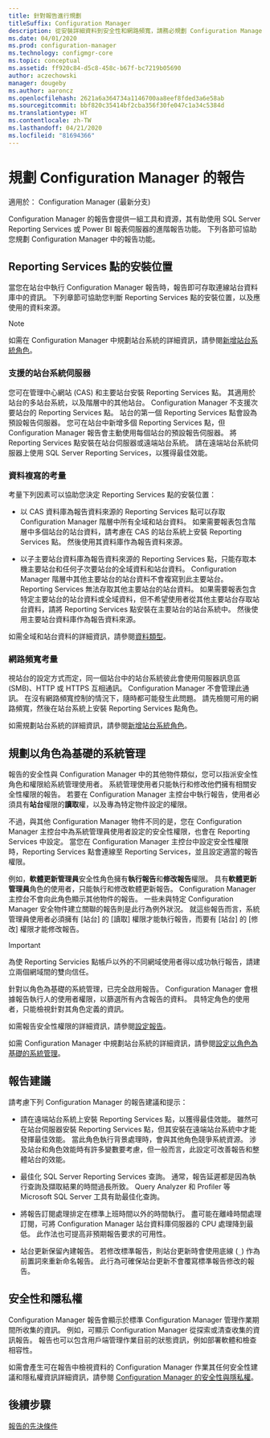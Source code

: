 ```yaml
---
title: 針對報告進行規劃
titleSuffix: Configuration Manager
description: 從安裝詳細資料到安全性和網路頻寬，請務必規劃 Configuration Manager 中的報告。
ms.date: 04/01/2020
ms.prod: configuration-manager
ms.technology: configmgr-core
ms.topic: conceptual
ms.assetid: ff920c84-d5c8-458c-b67f-bc7219b05690
author: aczechowski
manager: dougeby
ms.author: aaroncz
ms.openlocfilehash: 2621a6a364734a1146700aa8eef8fded3a6e58ab
ms.sourcegitcommit: bbf820c35414bf2cba356f30fe047c1a34c5384d
ms.translationtype: HT
ms.contentlocale: zh-TW
ms.lasthandoff: 04/21/2020
ms.locfileid: "81694366"
---
```

# <a name="plan-for-reporting-in-configuration-manager"></a>規劃 Configuration Manager 的報告

適用於：  Configuration Manager (最新分支)

Configuration Manager 的報告會提供一組工具和資源，其有助使用 SQL Server Reporting Services 或 Power BI 報表伺服器的進階報告功能。 下列各節可協助您規劃 Configuration Manager 中的報告功能。

## <a name="where-to-install-the-reporting-services-point"></a>Reporting Services 點的安裝位置

當您在站台中執行 Configuration Manager 報告時，報告即可存取連線站台資料庫中的資訊。 下列章節可協助您判斷 Reporting Services 點的安裝位置，以及應使用的資料來源。

> [!NOTE]
> 如需在 Configuration Manager 中規劃站台系統的詳細資訊，請參閱[新增站台系統角色](../deploy/configure/add-site-system-roles.md)。

### <a name="supported-site-system-servers"></a>支援的站台系統伺服器

您可在管理中心網站 (CAS) 和主要站台安裝 Reporting Services 點。 其適用於站台的多站台系統，以及階層中的其他站台。 Configuration Manager 不支援次要站台的 Reporting Services 點。 站台的第一個 Reporting Services 點會設為預設報告伺服器。 您可在站台中新增多個 Reporting Services 點，但 Configuration Manager 報告會主動使用每個站台的預設報告伺服器。 將 Reporting Services 點安裝在站台伺服器或遠端站台系統。 請在遠端站台系統伺服器上使用 SQL Server Reporting Services，以獲得最佳效能。

### <a name="data-replication-considerations"></a>資料複寫的考量

考量下列因素可以協助您決定 Reporting Services 點的安裝位置：

- 以 CAS 資料庫為報告資料來源的 Reporting Services 點可以存取 Configuration Manager 階層中所有全域和站台資料。 如果需要報表包含階層中多個站台的站台資料，請考慮在 CAS 的站台系統上安裝 Reporting Services 點。 然後使用其資料庫作為報告資料來源。

- 以子主要站台資料庫為報告資料來源的 Reporting Services 點，只能存取本機主要站台和任何子次要站台的全域資料和站台資料。 Configuration Manager 階層中其他主要站台的站台資料不會複寫到此主要站台。 Reporting Services 無法存取其他主要站台的站台資料。 如果需要報表包含特定主要站台的站台資料或全域資料，但不希望使用者從其他主要站台存取站台資料，請將 Reporting Services 點安裝在主要站台的站台系統中。 然後使用主要站台資料庫作為報告資料來源。

如需全域和站台資料的詳細資訊，請參閱[資料類型](../../plan-design/hierarchy/database-replication.md#types-of-data)。

### <a name="network-bandwidth-considerations"></a>網路頻寬考量

視站台的設定方式而定，同一個站台中的站台系統彼此會使用伺服器訊息區 (SMB)、HTTP 或 HTTPS 互相通訊。 Configuration Manager 不會管理此通訊。 在沒有網路頻寬控制的情況下，隨時都可能發生此問題。 請先檢閱可用的網路頻寬，然後在站台系統上安裝 Reporting Services 點角色。

如需規劃站台系統的詳細資訊，請參閱[新增站台系統角色](../deploy/configure/add-site-system-roles.md)。

## <a name="plan-for-role-based-administration"></a>規劃以角色為基礎的系統管理

報告的安全性與 Configuration Manager 中的其他物件類似，您可以指派安全性角色和權限給系統管理使用者。 系統管理使用者只能執行和修改他們擁有相關安全性權限的報告。 若要在 Configuration Manager 主控台中執行報告，使用者必須具有**站台**權限的**讀取**權，以及專為特定物件設定的權限。

不過，與其他 Configuration Manager 物件不同的是，您在 Configuration Manager 主控台中為系統管理員使用者設定的安全性權限，也會在 Reporting Services 中設定。 當您在 Configuration Manager 主控台中設定安全性權限時，Reporting Services 點會連線至 Reporting Services，並且設定適當的報告權限。

例如，**軟體更新管理員**安全性角色擁有**執行報告**和**修改報告**權限。 具有**軟體更新管理員**角色的使用者，只能執行和修改軟體更新報告。 Configuration Manager 主控台不會向此角色顯示其他物件的報告。 一些未與特定 Configuration Manager 安全物件建立關聯的報告則是此行為例外狀況。 就這些報告而言，系統管理員使用者必須擁有 [站台]  的 [讀取]  權限才能執行報告，而要有 [站台]  的 [修改]  權限才能修改報告。  

> [!IMPORTANT]
> 為使 Reporting Servicies 點帳戶以外的不同網域使用者得以成功執行報告，請建立兩個網域間的雙向信任。

針對以角色為基礎的系統管理，已完全啟用報告。 Configuration Manager 會根據報告執行人的使用者權限，以篩選所有內含報告的資料。 具特定角色的使用者，只能檢視針對其角色定義的資訊。

如需報告安全性權限的詳細資訊，請參閱[設定報告](configuring-reporting.md)。

如需 Configuration Manager 中規劃站台系統的詳細資訊，請參閱[設定以角色為基礎的系統管理](../deploy/configure/configure-role-based-administration.md)。

## <a name="reporting-recommendations"></a>報告建議

請考慮下列 Configuration Manager 的報告建議和提示：

- 請在遠端站台系統上安裝 Reporting Services 點，以獲得最佳效能。 雖然可在站台伺服器安裝 Reporting Services 點，但其安裝在遠端站台系統中才能發揮最佳效能。 當此角色執行背景處理時，會與其他角色競爭系統資源。 涉及站台和角色效能時有許多變數要考慮，但一般而言，此設定可改善報告和整體站台的效能。

- 最佳化 SQL Server Reporting Services 查詢。 通常，報告延遲都是因為執行查詢及擷取結果的時間過長所致。 Query Analyzer 和 Profiler 等 Microsoft SQL Server 工具有助最佳化查詢。

- 將報告訂閱處理排定在標準上班時間以外的時間執行。 盡可能在離峰時間處理訂閱，可將 Configuration Manager 站台資料庫伺服器的 CPU 處理降到最低。 此作法也可提高非預期報告要求的可用性。

- 站台更新保留內建報告。 若修改標準報告，則站台更新時會使用底線 (`_`) 作為前置詞來重新命名報告。 此行為可確保站台更新不會覆寫標準報告修改的報告。

## <a name="security-and-privacy"></a>安全性和隱私權

Configuration Manager 報告會顯示於標準 Configuration Manager 管理作業期間所收集的資訊。 例如，可顯示 Configuration Manager 從探索或清查收集的資訊報告。 報告也可以包含用戶端管理作業目前的狀態資訊，例如部署軟體和檢查相容性。

如需會產生可在報告中檢視資料的 Configuration Manager 作業其任何安全性建議和隱私權資訊詳細資訊，請參閱 [Configuration Manager 的安全性與隱私權](../../plan-design/security/security-and-privacy.md)。  

## <a name="next-steps"></a>後續步驟

[報告的先決條件](prerequisites-for-reporting.md)
